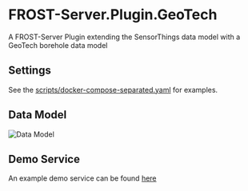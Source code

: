 # FROST-Server.Plugin.GeoTech
A FROST-Server Plugin extending the SensorThings data model with a GeoTech borehole data model

## Settings

See the [scripts/docker-compose-separated.yaml](scripts/docker-compose-separated.yaml) for examples.

## Data Model

![Data Model](STA_OMS.png)

## Demo Service

An example demo service can be found [here](https://ogc-demo.k8s.ilt-dmz.iosb.fraunhofer.de/FROST-GeoTech/)

